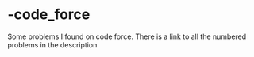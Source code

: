 # -code_force
Some problems I found on code force. There is a link to all the numbered problems in the description
